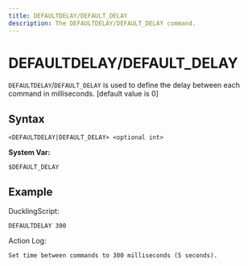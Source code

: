 ```yaml
---
title: DEFAULTDELAY/DEFAULT_DELAY
description: The DEFAULTDELAY/DEFAULT_DELAY command.
---
```


# DEFAULTDELAY/DEFAULT_DELAY
`DEFAULTDELAY`/`DEFAULT_DELAY` is used to define the delay between each command in milliseconds.
[default value is 0]

## Syntax
```
<DEFAULTDELAY|DEFAULT_DELAY> <optional int>
```

**System Var:**
```
$DEFAULT_DELAY
```

## Example


DucklingScript:
```
DEFAULTDELAY 300
```

Action Log:
```
Set time between commands to 300 milliseconds (5 seconds).
```
